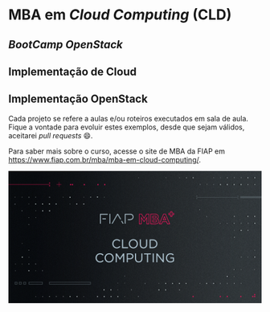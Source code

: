 # MBA em *Cloud Computing* (CLD)

## *BootCamp OpenStack*
## Implementação de Cloud
## Implementação OpenStack 

Cada projeto se refere a aulas e/ou roteiros executados em sala de aula.
Fique a vontade para evoluir estes exemplos, desde que sejam válidos, aceitarei *pull requests* :smile:.

Para saber mais sobre o curso, acesse o site de MBA da FIAP em https://www.fiap.com.br/mba/mba-em-cloud-computing/.

![FIAP MBA](../img/cloud.png)
